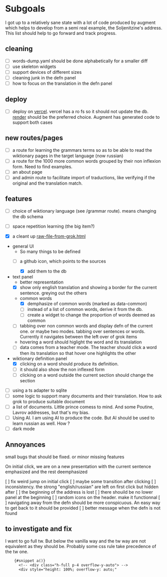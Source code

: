 # Subgoals

I got up to a relatively sane state with a lot of code produced
by augment which helps to develop from a semi real example, the
Soljenitzine's address. This list should help to go forward and track progress.

## cleaning

* [ ] words-dump.yaml should be done alphabetically for a smaller diff
* [ ] use skeleton widgets
* [ ] support devices of different sizes
* [ ] cleaning junk in the defn panel
* [ ] how to focus on the translation in the defn panel

## deploy

* [ ] deploy on [vercel](https://vercel.com/). vercel has a ro fs so it should not update
the db.  [render](https://render.com/) should be the preferred choice. Augment has generated code to support both cases

## new routes/pages
* [ ] a route for learning the grammars terms so as to be able to read the wiktionary pages in the target language (now russian)
* [ ] a route for the 1000 more common words grouped by their non inflexion form. Need to find examples.
* [ ] an about page
* [ ] and admin route to facilitate import of traductions, like verifying if the original and the translation match.

## features

* [ ] choice of wiktionary language (see /grammar route). means changing the db schema

* [ ] space repetition learning (the big item?)
* [x] a cleant up [raw-file-from-grok.html](static/raw-file-from-grok.html)
* general UI
  * So many things to be defined
  * [ ] a github icon, which points to the sources
  
    * [x] add them to the db
* text panel
  *  better representation
    * [x] show only english translation and showing a border for the current sentence. greying out the others
  * common words
    * [x] demphasize of common words (marked as data-common)
    * [ ] instead of a list of common words, derive it from the db. 
    * [ ] create a widget to change the proportion of words deemed as common
  * [ ] tabbing over non common words and display defn of the current one. or maybe two modes. tabbing over sentences or words. Currently it navigates between the left over of grok items
  *  hovering a word should higlight the word and its translation
    * [ ] data comes from a teacher mode. The teacher should click a word then its translation so that hover one highlights the other
* wiktionary definition panel
   * [x] clicking on a word should produce its definition. 
   * [ ] it should also show the non inflexed form
   * [ ] clicking on a word outside the current section should change the section
* [ ] using a ts adapter to sqlite
* [ ] some logic to support many documents and their translation. How to ask grok to produce suitable document
* [ ] a list of documents. Little prince comess to mind. And some Poutine, Lavrov addresses, but that's my bias.
* [ ] Using AI. I am using AI to produce the code. But AI should be used to learn russian as well. How ?
* [ ] dark mode

## Annoyances

small bugs that should be fixed. or minor missing features

On initial click, we are on a new presentation with
the current sentence emphasized and the rest deemphasized

[ ] fix weird jump on initial click
[ ] maybe some transition after clicking
[ ] inconsistency. the strong "english/russian" are left on first click but hidden after
[ ] the beginning of the address is lost
[ ] there shouild be no lower panel at the beginning
[ ] random icons on the header. make it functionnal
[ ] navigating away from the defn should be more conspicuous. An easy way to get back to it should be provided
[ ] better message when the defn is not found

## to investigate and fix

I want to go full tw. But below the vanilla way and the tw way are not
equivalent as they should be. Probably some css rule take precedence of the
tw one.

```svelte
    {#snippet a()}
      <!-- <div class="h-full p-4 overflow-y-auto"> -->
      <div style="height: 100%; overflow-y: auto;"
```
